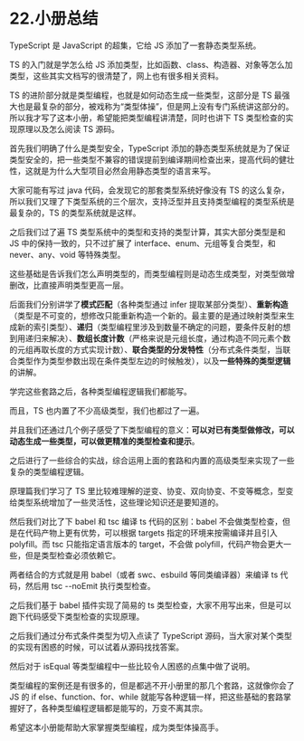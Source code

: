 # 22.小册总结

TypeScript 是 JavaScript 的超集，它给 JS 添加了一套静态类型系统。

TS 的入门就是学怎么给 JS 添加类型，比如函数、class、构造器、对象等怎么加类型，这些其实文档写的很清楚了，网上也有很多相关资料。

TS 的进阶部分就是类型编程，也就是如何动态生成一些类型，这部分是 TS 最强大也是最复杂的部分，被戏称为“类型体操”，但是网上没有专门系统讲这部分的。所以我才写了这本小册，希望能把类型编程讲清楚，同时也讲下 TS 类型检查的实现原理以及怎么阅读 TS 源码。

首先我们明确了什么是类型安全，TypeScript 添加的静态类型系统就是为了保证类型安全的，把一些类型不兼容的错误提前到编译期间检查出来，提高代码的健壮性，这就是为什么大型项目必然会用静态类型的语言来写。

大家可能有写过 java 代码，会发现它的那套类型系统好像没有 TS 的这么复杂，所以我们又理了下类型系统的三个层次，支持泛型并且支持类型编程的类型系统是最复杂的，TS 的类型系统就是这样。

之后我们过了遍 TS 类型系统中的类型和支持的类型计算，其实大部分类型是和 JS 中的保持一致的，只不过扩展了 interface、enum、元组等复合类型，和 never、any、void 等特殊类型。

这些基础是告诉我们怎么声明类型的，而类型编程则是动态生成类型，对类型做增删改，比直接声明类型更高一层。

后面我们分别讲学了**模式匹配**（各种类型通过 infer 提取某部分类型）、**重新构造**（类型是不可变的，想修改只能重新构造一个新的。最主要的是通过映射类型来生成新的索引类型）、**递归**（类型编程里涉及到数量不确定的问题，要条件反射的想到用递归来解决）、**数组长度计数**（严格来说是元组长度，通过构造不同元素个数的元组再取长度的方式实现计数）、**联合类型的分发特性**（分布式条件类型，当联合类型作为类型参数出现在条件类型左边的时候触发），以及**一些特殊的类型逻辑**的讲解。

学完这些套路之后，各种类型编程逻辑我们都能写。

而且，TS 也内置了不少高级类型，我们也都过了一遍。

并且我们还通过几个例子感受了下类型编程的意义：**可以对已有类型做修改，可以动态生成一些类型，可以做更精准的类型检查和提示**。

之后进行了一些综合的实战，综合运用上面的套路和内置的高级类型来实现了一些复杂的类型编程逻辑。

原理篇我们学习了 TS 里比较难理解的逆变、协变、双向协变、不变等概念，型变给类型系统增加了一些灵活性，这些理论知识还是要知道的。

然后我们对比了下 babel 和 tsc 编译 ts 代码的区别：babel 不会做类型检查，但是在代码产物上更有优势，可以根据 targets 指定的环境来按需编译并且引入 polyfill。而 tsc 只能指定语言版本的 target，不会做 polyfill，代码产物会更大一些，但是类型检查必须依赖它。

两者结合的方式就是用 babel（或者 swc、esbuild 等同类编译器）来编译 ts 代码，然后用 tsc --noEmit 执行类型检查。

之后我们基于 babel 插件实现了简易的 ts 类型检查，大家不用写出来，但是可以跑下代码感受下类型检查的实现原理。

之后我们通过分布式条件类型为切入点读了 TypeScript 源码，当大家对某个类型的实现有困惑的时候，可以试着从源码找找答案。

然后对于 isEqual 等类型编程中一些比较令人困惑的点集中做了说明。

类型编程的案例还是有很多的，但是都逃不开小册里的那几个套路，这就像你会了 JS 的 if else、function、for、while 就能写各种逻辑一样，把这些基础的套路掌握好了，各种类型编程逻辑都是能写的，万变不离其宗。

希望这本小册能帮助大家掌握类型编程，成为类型体操高手。

